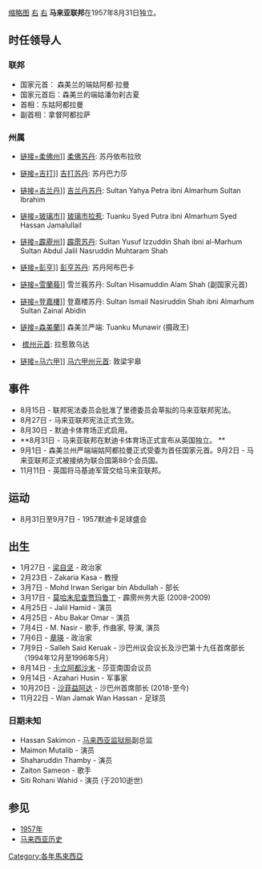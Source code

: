 [缩略图](https://zh.wikipedia.org/wiki/File:Map_PeninsularMalaysia.png "fig:缩略图") [右](https://zh.wikipedia.org/wiki/File:Stadium_Merdeka_Complete.jpg "fig:右") [右](https://zh.wikipedia.org/wiki/File:Flag_of_Malaya.svg "fig:右") **马来亚联邦**在1957年8月31日独立。

## 时任领导人

### 联邦

  - 国家元首： 森美兰的端姑阿都·拉曼
  - 国家元首后：森美兰的端姑潘勿刹古夏
  - 首相：东姑阿都拉曼
  - 副首相：拿督阿都拉萨

### 州属

  - [链接=柔佛州](https://zh.wikipedia.org/wiki/File:Flag_of_Johor.svg "fig:链接=柔佛州")\]\] [柔佛苏丹](../Page/柔佛苏丹王朝.md "wikilink"): 苏丹依布拉欣

  - [链接=吉打](https://zh.wikipedia.org/wiki/File:Flag_of_Kedah.svg "fig:链接=吉打")\]\] [吉打苏丹](../Page/吉打苏丹王朝.md "wikilink"): 苏丹巴力莎

  - [链接=吉兰丹](https://zh.wikipedia.org/wiki/File:Flag_of_Kelantan.svg "fig:链接=吉兰丹")\]\] [吉兰丹苏丹](../Page/吉蘭丹蘇丹.md "wikilink"): Sultan Yahya Petra ibni Almarhum Sultan Ibrahim

  - [链接=玻璃市](https://zh.wikipedia.org/wiki/File:Flag_of_Perlis.svg "fig:链接=玻璃市")\]\] [玻璃市拉惹](https://zh.wikipedia.org/wiki/玻璃市拉惹 "wikilink"): Tuanku Syed Putra ibni Almarhum Syed Hassan Jamalullail

  - [链接=霹靂州](https://zh.wikipedia.org/wiki/File:Flag_of_Perak.svg "fig:链接=霹靂州")\]\] [霹雳苏丹](../Page/霹雳州苏丹.md "wikilink"): Sultan Yusuf Izzuddin Shah ibni al-Marhum Sultan Abdul Jalil Nasruddin Muhtaram Shah

  - [链接=彭亨](https://zh.wikipedia.org/wiki/File:Flag_of_Pahang.svg "fig:链接=彭亨")\]\] [彭亨苏丹](https://zh.wikipedia.org/wiki/彭亨苏丹 "wikilink"): 苏丹阿布巴卡

  - [链接=雪蘭莪](https://zh.wikipedia.org/wiki/File:Flag_of_Selangor.svg "fig:链接=雪蘭莪")\]\] 雪兰莪苏丹: Sultan Hisamuddin Alam Shah (副国家元首)

  - [链接=登嘉樓](https://zh.wikipedia.org/wiki/File:Flag_of_Terengganu.svg "fig:链接=登嘉樓")\]\] 登嘉楼苏丹: Sultan Ismail Nasiruddin Shah ibni Almarhum Sultan Zainal Abidin

  - [链接=森美蘭](https://zh.wikipedia.org/wiki/File:Flag_of_Negeri_Sembilan.svg "fig:链接=森美蘭")\]\] 森美兰严端: Tuanku Munawir (摄政王)

  -  [槟州元首](../Page/州元首.md "wikilink"): 拉惹敦乌达

  - [链接=马六甲](https://zh.wikipedia.org/wiki/File:Flag_of_Malacca.svg "fig:链接=马六甲")\]\] [马六甲州元首](../Page/州元首.md "wikilink"): 敦梁宇皋

## 事件

  - 8月15日 - 联邦宪法委员会批准了里德委员会草拟的马来亚联邦宪法。
  - 8月27日 - 马来亚联邦宪法正式生效。
  - 8月30日 - 默迪卡体育场正式启用。
  - **8月31日 - 马来亚联邦在默迪卡体育场正式宣布从英国独立。 **
  - 9月1日 - 森美兰州严端端姑阿都拉曼正式受委为首任国家元首。9月2日 - 马来亚联邦正式被接纳为联合国第88个会员国。
  - 11月11日 - 英国将马基迪军营交给马来亚联邦。

## 运动

  - 8月31日至9月7日 - 1957默迪卡足球盛会

## 出生

  - 1月27日 - [梁自坚](../Page/梁自坚.md "wikilink") - 政治家
  - 2月23日 - Zakaria Kasa - 教授
  - 3月7日 - Mohd Irwan Serigar bin Abdullah - 部长
  - 3月17日 - [莫哈末尼查贾玛鲁丁](../Page/莫哈末尼查贾玛鲁丁.md "wikilink") - 霹雳州务大臣 (2008–2009)
  - 4月25日 - Jalil Hamid - 演员
  - 4月25日 - Abu Bakar Omar - 演员
  - 7月4日 - M. Nasir - 歌手, 作曲家, 导演, 演员
  - 7月6日 - [章瑛](../Page/章瑛.md "wikilink") - 政治家
  - 7月9日 - Salleh Said Keruak - 沙巴州议会议长及沙巴第十九任首席部长（1994年12月至1996年5月）
  - 8月14日 - [卡立阿都沙末](../Page/卡立阿都沙末.md "wikilink") - 莎亚南国会议员
  - 9月14日 - Azahari Husin - 军事家
  - 10月20日 - [沙菲益阿达](../Page/沙菲益阿达.md "wikilink") - 沙巴州首席部长 (2018-至今)
  - 11月22日 - Wan Jamak Wan Hassan - 足球员

### 日期未知

  - Hassan Sakimon - [马来西亚监狱局](../Page/马来西亚监狱局.md "wikilink")副总监
  - Maimon Mutalib - 演员
  - Shaharuddin Thamby - 演员
  - Zaiton Sameon - 歌手
  - Siti Rohani Wahid - 演员 (于2010逝世)

## 参见

  - [1957年](../Page/1957年.md "wikilink")
  - [马来西亚历史](../Page/马来西亚历史.md "wikilink")

[Category:各年馬來西亞](https://zh.wikipedia.org/wiki/Category:各年馬來西亞 "wikilink")